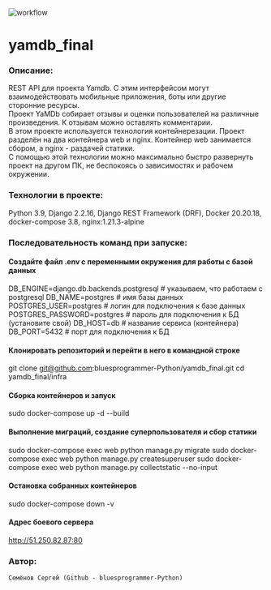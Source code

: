 ![workflow](https://github.com/bluesprogrammer-Python/yamdb_final/actions/workflows/yamdb_workflow.yml/badge.svg)

# yamdb_final


### Описание: 
  REST API для проекта Yamdb. С этим интерфейсом могут взаимодействовать мобильные приложения, боты или другие сторонние ресурсы.  
  Проект YaMDb собирает отзывы и оценки пользователей на различные произведения. К отзывам можно оставлять комментарии.  
  В этом проекте используется технология контейнерезации. Проект разделён на два контейнера web и nginx. Контейнер web занимается сбором, а nginx - раздачей статики.  
  С помощью этой технологии можно максимально быстро развернуть проект на другом ПК, не беспокоясь о зависимостях и рабочем окружении.


### Технологии в проекте:
  Python 3.9, Django 2.2.16, Django REST Framework (DRF), Docker 20.20.18,  
  docker-compose 3.8, nginx:1.21.3-alpine
  

### Последовательность команд при запуске:

#### Создайте файл .env с переменными окружения для работы с базой данных  
DB_ENGINE=django.db.backends.postgresql # указываем, что работаем с postgresql
DB_NAME=postgres # имя базы данных
POSTGRES_USER=postgres # логин для подключения к базе данных
POSTGRES_PASSWORD=postgres # пароль для подключения к БД (установите свой)
DB_HOST=db # название сервиса (контейнера)
DB_PORT=5432 # порт для подключения к БД

#### Клонировать репозиторий и перейти в него в командной строке
git clone git@github.com:bluesprogrammer-Python/yamdb_final.git
cd yamdb_final/infra

#### Сборка контейнеров и запуск
sudo docker-compose up -d --build  

#### Выполнение миграций, создание суперпользователя и сбор статики
sudo docker-compose exec web python manage.py migrate
sudo docker-compose exec web python manage.py createsuperuser
sudo docker-compose exec web python manage.py collectstatic --no-input

#### Остановка собранных контейнеров  
sudo docker-compose down -v

#### Адрес боевого сервера 
http://51.250.82.87:80

### Автор:
 	Семёнов Сергей (Github - bluesprogrammer-Python)
